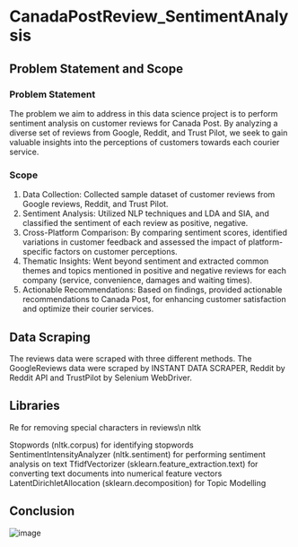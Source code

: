 # CanadaPostReview_SentimentAnalysis
## Problem Statement and Scope
### Problem Statement 
The problem we aim to address in this data science project is to perform sentiment analysis on customer reviews for Canada Post. By analyzing a diverse set of reviews from Google, Reddit, and Trust Pilot, we seek to gain valuable insights into the perceptions of customers towards each courier service.
### Scope
1. Data Collection: Collected sample dataset of customer reviews from Google reviews, Reddit, and Trust Pilot.
2. Sentiment Analysis: Utilized NLP techniques and LDA and SIA, and classified the sentiment of each review as positive, negative.
3. Cross-Platform Comparison: By comparing sentiment scores, identified variations in customer feedback and assessed the impact of platform-specific factors on customer perceptions.
4. Thematic Insights: Went beyond sentiment and extracted common themes and topics mentioned in positive and negative reviews for each company (service, convenience, damages and waiting times). 
5. Actionable Recommendations: Based on findings, provided actionable recommendations to Canada Post, for enhancing customer satisfaction and optimize their courier services.

## Data Scraping 
The reviews data were scraped with three different methods. The GoogleReviews data were scraped by INSTANT DATA SCRAPER, Reddit by Reddit API and TrustPilot by Selenium WebDriver. 

## Libraries 
Re for removing special characters in reviews\n
nltk

Stopwords (nltk.corpus) for identifying stopwords
SentimentIntensityAnalyzer (nltk.sentiment) for performing sentiment analysis on text
TfidfVectorizer (sklearn.feature_extraction.text) for converting text documents into numerical feature vectors 
LatentDirichletAllocation (sklearn.decomposition) for Topic Modelling

## Conclusion
![image](https://github.com/masonma99/CanadaPostReview_SentimentAnalysis/assets/108998129/8e01e43f-a859-4e1c-894a-48b59645670c)
